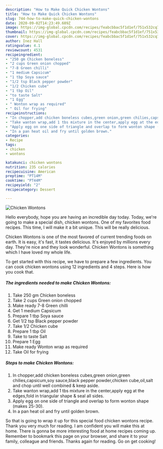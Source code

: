 ```yaml
---
description: "How to Make Quick Chicken Wontons"
title: "How to Make Quick Chicken Wontons"
slug: 744-how-to-make-quick-chicken-wontons
date: 2020-09-02T14:23:49.609Z
image: https://img-global.cpcdn.com/recipes/feabcbbac5f1d1ef/751x532cq70/chicken-wontons-recipe-main-photo.jpg
thumbnail: https://img-global.cpcdn.com/recipes/feabcbbac5f1d1ef/751x532cq70/chicken-wontons-recipe-main-photo.jpg
cover: https://img-global.cpcdn.com/recipes/feabcbbac5f1d1ef/751x532cq70/chicken-wontons-recipe-main-photo.jpg
author: Inez Hall
ratingvalue: 4.1
reviewcount: 4531
recipeingredient:
- "250 gm Chicken boneless"
- "2 cups Green onion chopped"
- "7-8 Green chilli"
- "1 medium Capsicum"
- "1 tbp Soya sauce"
- "1/2 tsp Black pepper powder"
- "1/2 Chicken cube"
- "1 tbp Oil"
- "to taste Salt"
- "1 Egg"
- " Wonton wrap as required"
- " Oil for frying"
recipeinstructions:
- "In chopper,add chicken boneless cubes,green onion,green chilies,capsicum,soy sauce,black pepper powder,chicken cube,oil,salt and chop until well combined &amp; keep aside."
- "Take wanton wrap,add 1 tbs mixture in the center,apply egg at the edges,fold in triangular shape &amp; seal all sides."
- "Apply egg on one side of triangle and overlap to form wonton shape (makes 25-30)."
- "In a pan heat oil and fry until golden brown."
categories:
- Recipe
tags:
- chicken
- wontons

katakunci: chicken wontons 
nutrition: 235 calories
recipecuisine: American
preptime: "PT14M"
cooktime: "PT44M"
recipeyield: "2"
recipecategory: Dessert

---
```



![Chicken Wontons](https://img-global.cpcdn.com/recipes/feabcbbac5f1d1ef/751x532cq70/chicken-wontons-recipe-main-photo.jpg)

Hello everybody, hope you are having an incredible day today. Today, we're going to make a special dish, chicken wontons. One of my favorites food recipes. This time, I will make it a bit unique. This will be really delicious.

Chicken Wontons is one of the most favored of current trending foods on earth. It is easy, it's fast, it tastes delicious. It's enjoyed by millions every day. They're nice and they look wonderful. Chicken Wontons is something which I have loved my whole life.




To get started with this recipe, we have to prepare a few ingredients. You can cook chicken wontons using 12 ingredients and 4 steps. Here is how you cook that.

<!--inarticleads1-->

##### The ingredients needed to make Chicken Wontons:

1. Take 250 gm Chicken boneless
1. Take 2 cups Green onion chopped
1. Make ready 7-8 Green chilli
1. Get 1 medium Capsicum
1. Prepare 1 tbp Soya sauce
1. Get 1/2 tsp Black pepper powder
1. Take 1/2 Chicken cube
1. Prepare 1 tbp Oil
1. Take to taste Salt
1. Prepare 1 Egg
1. Make ready  Wonton wrap as required
1. Take  Oil for frying




<!--inarticleads2-->

##### Steps to make Chicken Wontons:

1. In chopper,add chicken boneless cubes,green onion,green chilies,capsicum,soy sauce,black pepper powder,chicken cube,oil,salt and chop until well combined &amp; keep aside.
1. Take wanton wrap,add 1 tbs mixture in the center,apply egg at the edges,fold in triangular shape &amp; seal all sides.
1. Apply egg on one side of triangle and overlap to form wonton shape (makes 25-30).
1. In a pan heat oil and fry until golden brown.




So that is going to wrap it up for this special food chicken wontons recipe. Thank you very much for reading. I am confident you will make this at home. There is gonna be more interesting food at home recipes coming up. Remember to bookmark this page on your browser, and share it to your family, colleague and friends. Thanks again for reading. Go on get cooking!
